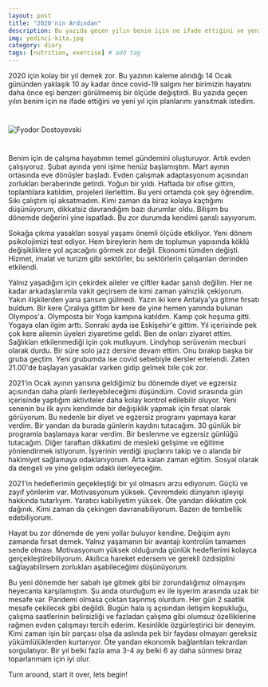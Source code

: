 ```yaml
---
layout: post
title: "2020'nin Ardından"
description: Bu yazıda geçen yılın benim için ne ifade ettiğini ve yeni yıl için planlarımı paylaştım.
img: yedinci-kita.jpg
category: diary
tags: [nutrition, exercise] # add tag
---
```


2020 için kolay bir yıl demek zor. Bu yazının kaleme alındığı 14 Ocak gününden yaklaşık 10 ay kadar önce covid-19 salgını her birimizin hayatını daha önce eşi benzeri görülmemiş bir ölçüde değiştirdi. Bu yazıda geçen yılın benim için ne ifade ettiğini ve yeni yıl için planlarımı yansıtmak istedim.

<div class="row" style="margin-bottom: 2.5rem; margin-top: 2.5rem;">
   <img class="u-max-full-width" src="https://images.unsplash.com/photo-1552972198-3073e09265b7?ixid=MXwxMjA3fDB8MHxwaG90by1wYWdlfHx8fGVufDB8fHw%3D&ixlib=rb-1.2.1&auto=format&fit=crop&w=2003&q=80" alt="Fyodor Dostoyevski">
</div>

Benim için de çalışma hayatımın temel gündemini oluşturuyor. Artık evden çalışıyoruz. Şubat ayında yeni işime henüz başlamıştım. Mart ayının ortasında eve dönüşler başladı. Evden çalışmak adaptasyonum açısından zorlukları beraberinde getirdi. Yoğun bir yıldı. Haftada bir ofise gittim, toplantılara katıldım, projeleri ilerlettim. Bu yeni ortamda çok şey öğrendim. Sıkı çalıştım işi aksatmadım. Kimi zaman da biraz kolaya kaçtığımı düşünüyorum, dikkatsiz davrandığım bazı durumlar oldu. Bilişim bu dönemde değerini yine ispatladı. Bu zor durumda kendimi şanslı sayıyorum. 

Sokağa çıkma yasakları sosyal yaşamı önemli ölçüde etkiliyor. Yeni dönem psikolojimizi test ediyor. Hem bireylerin hem de toplumun yapısında köklü değişikliklere yol açacağını görmek zor değil. Ekonomi tümden değişti. Hizmet, imalat ve turizm gibi sektörler, bu sektörlerin çalışanları derinden etkilendi. 

Yalnız yaşadığım için çekirdek aileler ve çiftler kadar şanslı değilim. Her ne kadar arkadaşlarımla vakit geçirsem de kimi zaman yalnızlık çekiyorum. Yakın ilişkilerden yana şansım gülmedi. Yazın iki kere Antalya'ya gitme fırsatı buldum. Bir kere Çıralıya gittim bir kere de yine hemen yanında bulunan Olympos'a. Olymposta bir Yoga kampına katıldım. Kamp çok hoşuma gitti. Yogaya olan ilgim arttı. Sonraki ayda ise Eskişehir'e gittim. Yıl içerisinde pek çok kere ailemin üyeleri ziyaretime geldi. Ben de onları ziyaret ettim. Sağlıkları etkilenmediği için çok mutluyum. Lindyhop serüvenim mecburi olarak durdu. Bir süre solo jazz dersine devam ettim. Onu bırakıp başka bir gruba geçtim. Yeni grubumda ise covid sebebiyle dersler ertelendi. Zaten 21.00'de başlayan yasaklar varken gidip gelmek bile çok zor. 

2021'in Ocak ayının yarısına geldiğimiz bu dönemde diyet ve egzersiz açısından daha planlı ilerleyebileceğimi düşündüm. Covid sırasında gün içerisinde yaptığım aktiviteler daha kolay kontrol edilebilir oluyor. Yeni senenin bu ilk ayını kendimde bir değişiklik yapmak için fırsat olarak görüyorum. Bu nedenle bir diyet ve egzersiz programı yapmaya karar verdim. Bir yandan da burada günlerin kaydını tutacağım. 30 günlük bir programla başlamaya karar verdim. Bir beslenme ve egzersiz günlüğü tutacağım. Diğer taraftan dikkatimi de mesleki gelişime ve eğitime yönlendirmek istiyorum. İşyerinin verdiği ipuçlarını takip ve o alanda bir hakimiyet sağlamaya odaklanıyorum. Arta kalan zaman eğitim. Sosyal olarak da dengeli ve yine gelişim odaklı ilerleyeceğim.

2021'in hedeflerimin geçekleştiği bir yıl olmasını arzu ediyorum. Güçlü ve zayıf yönlerim var. Motivasyonum yüksek. Çevremdeki dünyanın işleyişi hakkında tutarlıyım. Yaratıcı kabiliyetim yüksek. Öte yandan dikkatim çok dağınık. Kimi zaman da çekingen davranabiliyorum. Bazen de tembellik edebiliyorum.

Hayat bu zor dönemde de yeni yollar buluyor kendine. Değişim aynı zamanda fırsat demek. Yalnız yaşamanın bir avantajı kontrolün tamamen sende olması. Motivasyonum yüksek olduğunda günlük hedeflerimi kolayca gerçekleştirebiliyorum. Akıllıca hareket edersem ve gerekli özdisiplini sağlayabilirsem zorlukları aşabileceğimi düşünüyorum.

Bu yeni dönemde her sabah işe gitmek gibi bir zorundalığımız olmayışını heyecanla karşılamıştım. Şu anda oturduğum ev ile işyerim arasında uzak bir mesafe var. Pandemi olmasa çoktan taşınmış olurdum. Her gün 2 saatlik mesafe çekilecek gibi değildi. Bugün hala iş açısından iletişim kopukluğu, çalışma saatlerinin belirsizliği ve fazladan çalışma gibi olumsuz özelliklerine rağmen evden çalışmayı tercih ederim. Kesinlikle özgürleştirici bir deneyim. Kimi zaman işin bir parçası olsa da aslında pek bir faydası olmayan gereksiz yükümlülüklerden kurtarıyor. Öte yandan ekonomik bağlantıları tekrardan sorgulatıyor. Bir yıl belki fazla ama 3-4 ay belki 6 ay daha sürmesi biraz toparlanmam için iyi olur.

Turn around, start it over, lets begin!
